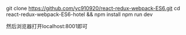 git clone https://github.com/yc910920/react-redux-webpack-ES6.git
cd react-redux-webpack-ES6-hotel && npm install
npm run dev

然后浏览器打开localhost:8001即可